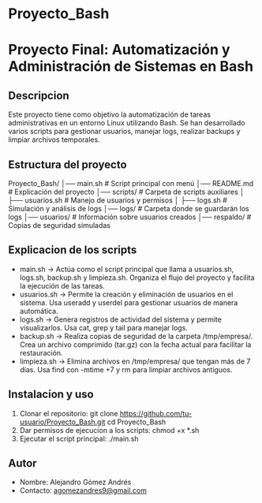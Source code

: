 # Proyecto_Bash

# Proyecto Final: Automatización y Administración de Sistemas en Bash

## Descripcion
Este proyecto tiene como objetivo la automatización de tareas administrativas en un entorno Linux utilizando Bash.
Se han desarrollado varios scripts para gestionar usuarios, manejar logs, realizar backups y limpiar archivos temporales.

## Estructura del proyecto
Proyecto_Bash/
│── main.sh               # Script principal con menú
│── README.md             # Explicación del proyecto
│── scripts/              # Carpeta de scripts auxiliares
│   ├── usuarios.sh       # Manejo de usuarios y permisos
│   ├── logs.sh           # Simulación y análisis de logs
│── logs/                 # Carpeta donde se guardarán los logs
│── usuarios/             # Información sobre usuarios creados
│── respaldo/             # Copias de seguridad simuladas

## Explicacion de los scripts
- main.sh -> Actúa como el script principal que llama a usuarios.sh, logs.sh, backup.sh y limpieza.sh.
Organiza el flujo del proyecto y facilita la ejecución de las tareas.
- usuarios.sh -> Permite la creación y eliminación de usuarios en el sistema. Usa useradd y userdel para gestionar usuarios de manera automática.
- logs.sh -> Genera registros de actividad del sistema y permite visualizarlos. Usa cat, grep y tail para manejar logs.
- backup.sh -> Realiza copias de seguridad de la carpeta /tmp/empresa/.
Crea un archivo comprimido (tar.gz) con la fecha actual para facilitar la restauración.
- limpieza.sh -> Elimina archivos en /tmp/empresa/ que tengan más de 7 días. Usa find con -mtime +7 y rm para limpiar archivos antiguos.

## Instalacion y uso
1. Clonar el repositorio: 
git clone https://github.com/tu-usuario/Proyecto_Bash.git
cd Proyecto_Bash
2. Dar permisos de ejecucion a los scripts:
chmod +x *.sh
3. Ejecutar el script principal:
./main.sh

## Autor
- Nombre: Alejandro Gómez Andrés
- Contacto: agomezandres9@gmail.com

